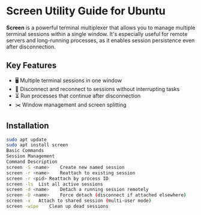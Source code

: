 # Screen Utility Guide for Ubuntu

**Screen** is a powerful terminal multiplexer that allows you to manage multiple terminal sessions within a single window. It's especially useful for remote servers and long-running processes, as it enables session persistence even after disconnection.

## Key Features
- 🖥️ Multiple terminal sessions in one window  
- 🔌 Disconnect and reconnect to sessions without interrupting tasks  
- ⏳ Run processes that continue after disconnection  
- ✂️ Window management and screen splitting  

## Installation
```bash
sudo apt update
sudo apt install screen
Basic Commands
Session Management
Command	Description
screen -S <name>	Create new named session
screen -r <name>	Reattach to existing session
screen -r <pid>	Reattach by process ID
screen -ls	List all active sessions
screen -d <name>	Detach a running session remotely
screen -D <name>	Force detach (disconnect if attached elsewhere)
screen -x	Attach to shared session (multi-user mode)
screen -wipe	Clean up dead sessions
